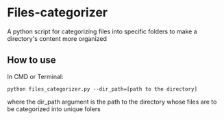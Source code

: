 # Files-categorizer
A python script for categorizing files into specific folders to make a directory's content more organized

## How to use
In CMD or Terminal:
```
python files_categorizer.py --dir_path=[path to the directory]
```
where the dir_path argument is the path to the directory whose files are to be categorized into unique folers
